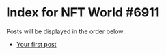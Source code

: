 # Index for NFT World #6911
Posts will be displayed in the order below:

- [Your first post](./001-first.md)

